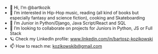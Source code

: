 - 👋 Hi, I’m @bartkozik
- 👀 I’m interested in Hip-Hop music, reading (all kind of books but especially fantasy and science fiction), cooking and Skateboarding
- 🌱 I’m Junior in Python/Django, Java Script/React and SQL
- 💞️ I’m looking to collaborate on projects for Juniors in Python, JS or Full Stack
- 🪐 Check my LinkedIn profile: www.linkedin.com/in/bartosz-kozikowski
- 📫 How to reach me: kozikowskib@gmail.com
